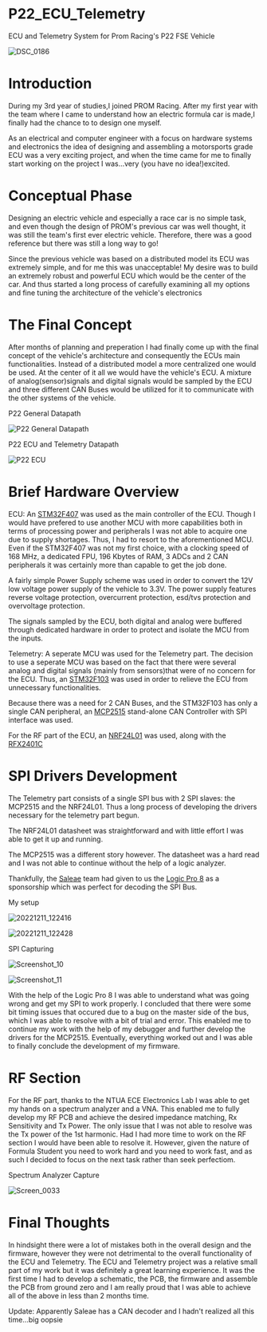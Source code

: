 # P22_ECU_Telemetry

ECU and Telemetry System for Prom Racing's P22 FSE Vehicle

![DSC_0186](https://user-images.githubusercontent.com/80124884/206901552-28a2b27d-7a98-4657-af19-d865792bd76d.jpg)

# Introduction
During my 3rd year of studies,I joined PROM Racing. After my first year with the team where I came to understand how an electric formula car is made,I finally had the chance to to design one myself. 

As an electrical and computer engineer with a focus on hardware systems and electronics the idea of designing and assembling a motorsports grade ECU was a very exciting project, and when the time came for me to finally start working on the project I was...very (you have no idea!)excited. 

# Conceptual Phase

Designing an electric vehicle and especially a race car is no simple task, and even though the design of PROM's previous car was well thought, it was still the team's first ever electric vehicle. Therefore, there was a good reference but there was still a long way to go!

Since the previous vehicle was based on a distributed model its ECU was extremely simple, and for me this was unacceptable!
My desire was to build an extremely robust and powerful ECU which would be the center of the car. 
And thus started a long process of carefully examining all my options and fine tuning the architecture of the vehicle's electronics

# The Final Concept

After months of planning and preperation I had finally come up with the final concept of the vehicle's architecture and consequently the ECUs main functionalities.
Instead of a distributed model a more centralized one would be used. At the center of it all we would have the vehicle's ECU. A mixture of analog(sensor)signals and digital signals would be sampled by the ECU and three different CAN Buses would be utilized for it to communicate with the other systems of the vehicle.

P22 General Datapath

![P22 General Datapath](https://user-images.githubusercontent.com/80124884/206898583-58e423ab-130f-4cac-8796-224570a0f653.png)

P22 ECU and Telemetry Datapath

![P22 ECU](https://user-images.githubusercontent.com/80124884/206898629-f3cebf54-8daf-428c-bc4a-8362b0870476.png)

# Brief Hardware Overview

ECU: An [STM32F407](https://www.st.com/resource/en/datasheet/dm00037051.pdf) was used as the main controller of the ECU. Though I would have prefered to use another MCU with more capabilities both in terms of processing power and peripherals I was not able to acquire one due to supply shortages. Thus, I had to resort to the aforementioned MCU. Even if the STM32F407 was not my first choice, with a clocking speed of 168 MHz, a dedicated FPU, 196 Kbytes of RAM, 3 ADCs and 2 CAN peripherals it was certainly more than capable to get the job done.

A fairly simple Power Supply scheme was used in order to convert the 12V  low voltage power supply of the vehicle to 3.3V. The power supply features reverse voltage protection, overcurrent protection, esd/tvs protection and overvoltage protection.

The signals sampled by the ECU, both digital and analog were buffered through dedicated hardware in order to protect and isolate the MCU from the inputs.

Telemetry: A seperate MCU was used for the Telemetry part. The decision to use a seperate MCU was based on the fact that there were several analog and digital signals (mainly from sensors)that were of no concern for the ECU. Thus, an [STM32F103](https://www.st.com/resource/en/datasheet/stm32f103rb.pdf) was used in order to relieve the ECU from unnecessary functionalities. 

Because there was a need for 2 CAN Buses, and the STM32F103 has only a single CAN peripheral, an [MCP2515](https://ww1.microchip.com/downloads/en/DeviceDoc/MCP2515-Stand-Alone-CAN-Controller-with-SPI-20001801J.pdf) stand-alone CAN Controller with SPI interface was used.

For the RF part of the ECU, an [NRF24L01](https://www.sparkfun.com/datasheets/Components/SMD/nRF24L01Pluss_Preliminary_Product_Specification_v1_0.pdf) was used, along with the [RFX2401C](https://www.skyworksinc.com/-/media/0CD3D8B5F6C74BF799F985E48EE2A072.pdf)


# SPI Drivers Development

The Telemetry part consists of a single SPI bus with 2 SPI slaves: the MCP2515 and the NRF24L01. Thus a long process of developing the drivers necessary for the telemetry part begun. 

The NRF24L01 datasheet was straightforward and with little effort I was able to get it up and running.

The MCP2515 was a different story however. The datasheet was a hard read and I was not able to continue without the help of a logic analyzer.

Thankfully, the [Saleae](https://www.saleae.com/) team had given to us the [Logic Pro 8](https://usd.saleae.com/products/saleae-logic-pro-8) as a sponsorship which was perfect for decoding the SPI Bus. 

My setup

![20221211_122416](https://user-images.githubusercontent.com/80124884/206900327-efdb2ca8-d62e-4622-8598-cfe8a08b5db3.jpg)

![20221211_122428](https://user-images.githubusercontent.com/80124884/206900310-88d6b2a8-bd74-42ec-83ee-dc1812ddd3ab.jpg)

SPI Capturing

![Screenshot_10](https://user-images.githubusercontent.com/80124884/206900398-c1bbcab4-7145-465e-bef5-35ff36b29489.png)

![Screenshot_11](https://user-images.githubusercontent.com/80124884/206900410-a0394a50-6d46-4283-9494-271950b57a28.png)

With the help of the Logic Pro 8 I was able to understand what was going wrong and get my SPI to work properly. I concluded that there were some bit timing issues that occured due to a bug on the master side of the bus, which I was able to resolve with a bit of trial and error. This enabled me to continue my work with the help of my debugger and further develop the drivers for the MCP2515. Eventually, everything worked out and I was able to finally conclude the development of my firmware.

# RF Section

For the RF part, thanks to the NTUA ECE Electronics Lab I was able to get my hands on a spectrum analyzer and a VNA. This enabled me to fully develop my RF PCB and achieve the desired impedance matching, Rx Sensitivity and Tx Power. The only issue that I was not able to resolve was the Tx power of the 1st harmonic. Had I had more time to work on the RF section I would have been able to resolve it. However, given the nature of Formula Student you need to work hard and you need to work fast, and as such I decided to focus on the next task rather than seek perfectiom.

Spectrum Analyzer Capture

![Screen_0033](https://user-images.githubusercontent.com/80124884/206900707-e34fe321-e087-4694-8fcb-fd547dc928fd.png)

# Final Thoughts 

In hindsight there were a lot of  mistakes both in the overall design and the firmware, however they were not detrimental to the overall functionality of the ECU and Telemetry. 
The ECU and Telemetry project was a relative small part of my work but it was definitely a great learning experience. It was the first time I had to develop a schematic, the PCB, the firmware and assemble the PCB from ground zero and I am really proud that I was able to achieve all of the above in less than 2 months time.

Update: Apparently Saleae has a CAN decoder and I hadn't realized all this time...big oopsie
